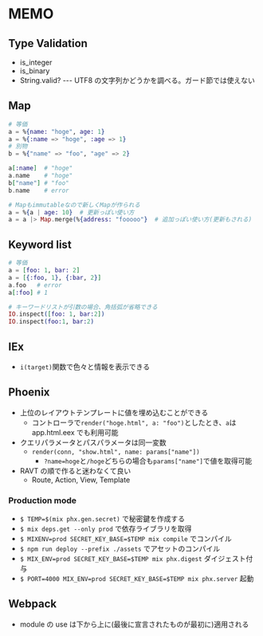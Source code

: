 # MEMO

## Type Validation

- is_integer
- is_binary
- String.valid? --- UTF8 の文字列かどうかを調べる。ガード節では使えない

## Map

```ex
# 等価
a = %{name: "hoge", age: 1}
a = %{:name => "hoge", :age => 1}
# 別物
b = %{"name" => "foo", "age" => 2}

a[:name]  # "hoge"
a.name    # "hoge"
b["name"] # "foo"
b.name    # error

# Mapもimmutableなので新しくMapが作られる
a = %{a | age: 10}  # 更新っぽい使い方
a = a |> Map.merge(%{address: "fooooo"}  # 追加っぽい使い方(更新もされる)
```

## Keyword list

```ex
# 等価
a = [foo: 1, bar: 2]
a = [{:foo, 1}, {:bar, 2}]
a.foo   # error
a[:foo] # 1

# キーワードリストが引数の場合、角括弧が省略できる
IO.inspect([foo: 1, bar:2])
IO.inspect(foo:1, bar:2)
```

## IEx

- `i(target)`関数で色々と情報を表示できる

## Phoenix

- 上位のレイアウトテンプレートに値を埋め込むことができる
  - コントローラで`render("hoge.html", a: "foo")`としたとき、`a`は app.html.eex でも利用可能
- クエリパラメータとパスパラメータは同一変数
  - `render(conn, "show.html", name: params["name"])`
    - `?name=hoge`と`/hoge`どちらの場合も`params["name"]`で値を取得可能
- RAVT の順で作ると迷わなくて良い
  - Route, Action, View, Template

### Production mode

- `$ TEMP=$(mix phx.gen.secret)` で秘密鍵を作成する
- `$ mix deps.get --only prod` で依存ライブラリを取得
- `$ MIXENV=prod SECRET_KEY_BASE=$TEMP mix compile` でコンパイル
- `$ npm run deploy --prefix ./assets` でアセットのコンパイル
- `$ MIX_ENV=prod SECRET_KEY_BASE=$TEMP mix phx.digest` ダイジェスト付与
- `$ PORT=4000 MIX_ENV=prod SECRET_KEY_BASE=$TEMP mix phx.server` 起動

## Webpack

- module の use は下から上に(最後に宣言されたものが最初に)適用される
